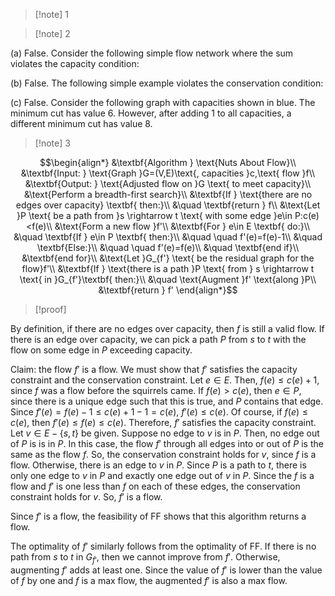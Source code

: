 >[!note] 1


>[!note] 2

(a) False. Consider the following simple flow network where the sum violates the capacity condition: 


(b) False. The following simple example violates the conservation condition:


(c) False. Consider the following graph with capacities shown in blue. The minimum cut has value 6. However, after adding 1 to all capacities, a different minimum cut has value 8.



>[!note] 3


$$\begin{align*}
&\textbf{Algorithm } \text{Nuts About Flow}\\
&\textbf{Input: } \text{Graph }G=(V,E)\text{, capacities }c,\text{ flow }f\\
&\textbf{Output: } \text{Adjusted flow on }G \text{ to meet capacity}\\
&\text{Perform a breadth-first search}\\
&\textbf{If } \text{there are no edges over capacity} \textbf{ then:}\\
&\quad \textbf{return } f\\
&\text{Let }P \text{ be a path from }s \rightarrow t \text{ with some edge }e\in P:c(e)<f(e)\\
&\text{Form a new flow }f'\\
&\textbf{For } e\in E \textbf{ do:}\\
&\quad \textbf{If } e\in P \textbf{ then:}\\
&\quad \quad f'(e)=f(e)-1\\
&\quad \textbf{Else:}\\
&\quad \quad f'(e)=f(e)\\
&\quad \textbf{end if}\\
&\textbf{end for}\\
&\text{Let }G_{f'} \text{ be the residual graph for the flow}f'\\
&\textbf{If } \text{there is a path }P \text{ from } s \rightarrow t \text{ in }G_{f'}\textbf{ then:}\\
&\quad \text{Augment }f' \text{along }P\\
&\textbf{return } f'
\end{align*}$$
>[!proof]

By definition, if there are no edges over capacity, then $f$ is still a valid flow. If there is an edge over capacity, we can pick a path $P$ from $s$ to $t$ with the flow on some edge in $P$ exceeding capacity. 

Claim: the flow $f'$ is a flow. 
We must show that $f'$ satisfies the capacity constraint and the conservation constraint. Let $e\in E$. Then, $f(e)≤c(e)+1$, since $f$ was a flow before the squirrels came. If $f(e)>c(e)$, then $e\in P$, since there is a unique edge such that this is true, and $P$ contains that edge. Since $f'(e)=f(e)-1≤c(e)+1-1=c(e)$, $f'(e)\le c(e)$. Of course, if $f(e)\le c(e)$, then $f'(e)\le f(e)\le c(e)$. Therefore, $f'$ satisfies the capacity constraint. Let $v\in E-\{s,t\}$ be given. Suppose no edge to $v$ is in $P$. Then, no edge out of $P$ is is in $P$. In this case, the flow $f'$ through all edges into or out of $P$ is the same as the flow $f$. So, the conservation constraint holds for $v$, since $f$ is a flow. Otherwise, there is an edge to $v$ in $P$. Since $P$ is a path to $t$, there is only one edge to $v$ in $P$ and exactly one edge out of $v$ in $P$. Since the $f$ is a flow and $f'$ is one less than $f$ on each of these edges, the conservation constraint holds for $v$. So, $f'$ is a flow. 

Since $f'$ is a flow, the feasibility of FF shows that this algorithm returns a flow.

The optimality of $f'$ similarly follows from the optimality of FF. If there is no path from $s$ to $t$ in $G_{f'}$, then we cannot improve from $f'$. Otherwise, augmenting $f'$ adds at least one. Since the value of $f'$ is lower than the value of $f$ by one and $f$ is a max flow, the augmented $f'$ is also a max flow.
